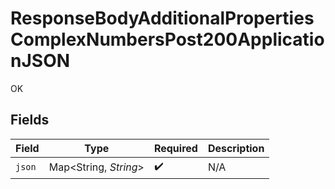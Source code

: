 # ResponseBodyAdditionalPropertiesComplexNumbersPost200ApplicationJSON

OK


## Fields

| Field                 | Type                  | Required              | Description           |
| --------------------- | --------------------- | --------------------- | --------------------- |
| `json`                | Map<String, *String*> | :heavy_check_mark:    | N/A                   |